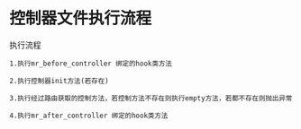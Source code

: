 控制器文件执行流程
===

执行流程

    1.执行mr_before_controller 绑定的hook类方法

    2.执行控制器init方法(若存在)

    3.执行经过路由获取的控制方法，若控制方法不存在则执行empty方法，若都不存在则抛出异常

    4.执行mr_after_controller 绑定的hook类方法
